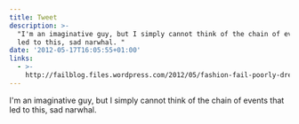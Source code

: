 ```yaml
---
title: Tweet
description: >-
  "I'm an imaginative guy, but I simply cannot think of the chain of events that
  led to this, sad narwhal. "
date: '2012-05-17T16:05:55+01:00'
links:
  - >-
    http://failblog.files.wordpress.com/2012/05/fashion-fail-poorly-dressed-the-saddest-narwhal-youve-ever-seen.jpg
---
```

I'm an imaginative guy, but I simply cannot think of the chain of events that led to this, sad narwhal. 
